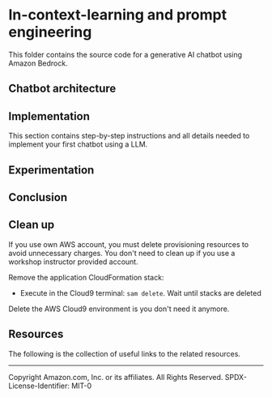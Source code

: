 # In-context-learning and prompt engineering
This folder contains the source code for a generative AI chatbot using Amazon Bedrock.

## Chatbot architecture

## Implementation
This section contains step-by-step instructions and all details needed to implement your first chatbot using a LLM.

## Experimentation

## Conclusion

## Clean up
If you use own AWS account, you must delete provisioning resources to avoid unnecessary charges. You don't need to clean up if you use a workshop instructor provided account.

Remove the application CloudFormation stack:
- Execute in the Cloud9 terminal: `sam delete`. Wait until stacks are deleted

Delete the AWS Cloud9 environment is you don't need it anymore.

## Resources
The following is the collection of useful links to the related resources.


---
Copyright Amazon.com, Inc. or its affiliates. All Rights Reserved.
SPDX-License-Identifier: MIT-0

